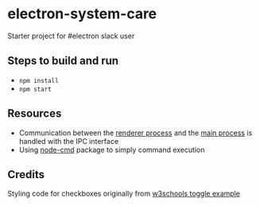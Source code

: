 # electron-system-care
Starter project for #electron slack user

## Steps to build and run

- `npm install`
- `npm start`

## Resources

- Communication between the [renderer process](https://electronjs.org/docs/api/ipc-renderer) and the [main process](https://electronjs.org/docs/api/ipc-main) is handled with the IPC interface
- Using [node-cmd](https://www.npmjs.com/package/node-cmd) package to simply command execution
## Credits

Styling code for checkboxes originally from [w3schools toggle example](https://www.w3schools.com/howto/howto_css_switch.asp)
